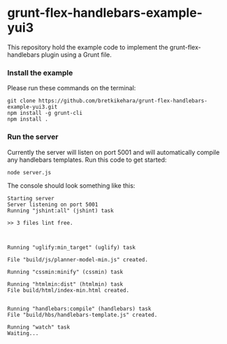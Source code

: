 
# grunt-flex-handlebars-example-yui3

This repository hold the example code to implement the grunt-flex-handlebars plugin using a Grunt file.

### Install the example

Please run these commands on the terminal:

	git clone https://github.com/bretkikehara/grunt-flex-handlebars-example-yui3.git
	npm install -g grunt-cli
	npm install .

### Run the server

Currently the server will listen on port 5001 and will automatically compile any handlebars templates. Run this code to get started:

	node server.js


The console should look something like this:

	Starting server
	Server listening on port 5001
	Running "jshint:all" (jshint) task

	>> 3 files lint free.



	Running "uglify:min_target" (uglify) task

	File "build/js/planner-model-min.js" created.

	Running "cssmin:minify" (cssmin) task

	Running "htmlmin:dist" (htmlmin) task
	File build/html/index-min.html created.


	Running "handlebars:compile" (handlebars) task
	File "build/hbs/handlebars-template.js" created.

	Running "watch" task
	Waiting...
